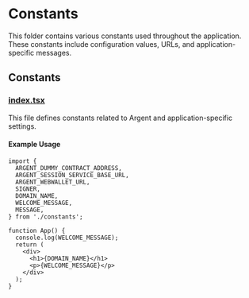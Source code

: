 # Constants

This folder contains various constants used throughout the application. These constants include configuration values, URLs, and application-specific messages.

## Constants

### [index.tsx](apps/web/src/constants/index.tsx)

This file defines constants related to Argent and application-specific settings.

#### Example Usage

```tsx
import {
  ARGENT_DUMMY_CONTRACT_ADDRESS,
  ARGENT_SESSION_SERVICE_BASE_URL,
  ARGENT_WEBWALLET_URL,
  SIGNER,
  DOMAIN_NAME,
  WELCOME_MESSAGE,
  MESSAGE,
} from './constants';

function App() {
  console.log(WELCOME_MESSAGE);
  return (
    <div>
      <h1>{DOMAIN_NAME}</h1>
      <p>{WELCOME_MESSAGE}</p>
    </div>
  );
}
